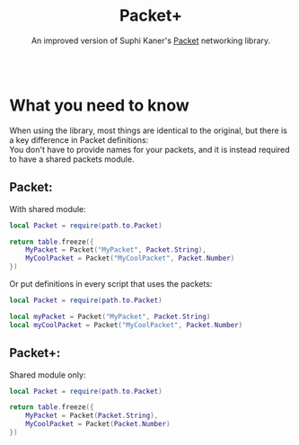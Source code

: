 <div align="center">
<h1>Packet+</h1>
An improved version of Suphi Kaner's <a target="_blank" href="https://devforum.roblox.com/t/3573907">Packet</a> networking library.
</div>
<br>
​<br>
<br>

# What you need to know
When using the library, most things are identical to the original, but there is a key difference in Packet definitions:<br>
You don't have to provide names for your packets, and it is instead required to have a shared packets module.

## Packet:
With shared module:
```lua
local Packet = require(path.to.Packet)

return table.freeze({
	MyPacket = Packet("MyPacket", Packet.String),
	MyCoolPacket = Packet("MyCoolPacket", Packet.Number)
})
```
Or put definitions in every script that uses the packets:
```lua
local Packet = require(path.to.Packet)

local myPacket = Packet("MyPacket", Packet.String)
local myCoolPacket = Packet("MyCoolPacket", Packet.Number)
```

## Packet+:
Shared module only:
```lua
local Packet = require(path.to.Packet)

return table.freeze({
	MyPacket = Packet(Packet.String),
	MyCoolPacket = Packet(Packet.Number)
})
```
